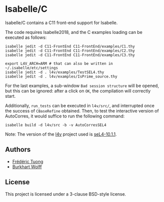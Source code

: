 # Isabelle/C

Isabelle/C contains a C11 front-end support for Isabelle.

The code requires Isabelle2018, and the C examples loading can be executed as
follows:

```console
isabelle jedit -d C11-FrontEnd C11-FrontEnd/examples/C1.thy
isabelle jedit -d C11-FrontEnd C11-FrontEnd/examples/C2.thy
isabelle jedit -d C11-FrontEnd C11-FrontEnd/examples/C3.thy
```

```console
export L4V_ARCH=ARM # that can also be written in ~/.isabelle/etc/settings
isabelle jedit -d . l4v/examples/TestSEL4.thy
isabelle jedit -d . l4v/examples/IsPrime_source.thy
```

For the last examples, a sub-window ``Bad session structure`` will be opened,
but this can be ignored: after a click on ``OK``, the compilation will
correctly start.

Additionally, ``run_tests`` can be executed in ``l4v/src/``, and interrupted
once the success of ``CBaseRefine`` obtained. Then, to test the interactive
version of AutoCorres, it would suffice to run the following command:
```console
isabelle build -d l4v/src -b -v AutoCorresSEL4
```

Note: The version of the [l4v](https://github.com/seL4/l4v/) project used is
[seL4-10.1.1](https://github.com/seL4/l4v/releases/tag/seL4-10.1.1).

## Authors
* [Frédéric Tuong](https://www.lri.fr/~ftuong/)
* [Burkhart Wolff](https://www.lri.fr/~wolff/)

## License
This project is licensed under a 3-clause BSD-style license.
